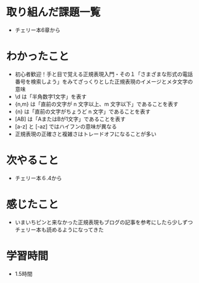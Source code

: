 # 取り組んだ課題一覧
- チェリー本6章から

# わかったこと
- 初心者歓迎！手と目で覚える正規表現入門・その１「さまざまな形式の電話番号を検索しよう」をみてざっくりとした正規表現のイメージとメタ文字の意味
- \d は「半角数字1文字」を表す
- {n,m} は「直前の文字が n 文字以上、m 文字以下」であることを表す
- {n} は「直前の文字がちょうど n 文字」であることを表す
- [AB] は「AまたはBが1文字」であることを表す
- [a-z] と [-az] ではハイフンの意味が異なる
- 正規表現の正確さと複雑さはトレードオフになることが多い

# 次やること
- チェリー本６.4から

# 感じたこと
- いまいちピンと来なかった正規表現もブログの記事を参考にしたら少しずつチェリー本も読めるようになってきた

# 学習時間
- 1.5時間
